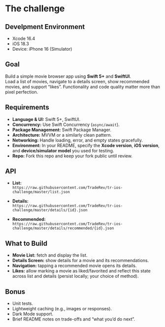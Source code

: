 # The challenge

## Develpment Environment

- Xcode 16.4
- iOS 18.3
- Device: iPhone 16 (Simulator)

## Goal
Build a simple movie browser app using **Swift 5+** and **SwiftUI**.  
Load a list of movies, navigate to a details screen, show recommended movies, and support “likes”.
Functionality and code quality matter more than pixel perfection.

## Requirements
- **Language & UI:** Swift 5+, SwiftUI.
- **Concurrency:** Use Swift Concurrency (`async/await`).
- **Package Management:** Swift Package Manager.
- **Architecture:** MVVM or a similarly clean pattern.
- **Networking:** Handle loading, error, and empty states gracefully.
- **Environment:** In your README, specify the **Xcode version**, **iOS version**, and **device/simulator model** you used for testing.
- **Repo:** Fork this repo and keep your fork public until review.

## API
- **List:**  
  `https://raw.githubusercontent.com/TradeRev/tr-ios-challenge/master/list.json`  

- **Details:**  
  `https://raw.githubusercontent.com/TradeRev/tr-ios-challenge/master/details/{id}.json`  

- **Recommended:**  
  `https://raw.githubusercontent.com/TradeRev/tr-ios-challenge/master/details/recommended/{id}.json`  

## What to Build
- **Movie List:** fetch and display the list.
- **Details Screen:** show details for a movie and its recommendations.
- **Navigation:** tapping a recommended movie opens its details.
- **Likes:** allow marking a movie as liked/favorited and reflect this state across list and details (persist locally; your choice of method).

## Bonus
- Unit tests.
- Lightweight caching (e.g., images or responses).
- Dark Mode support.
- Brief README notes on trade-offs and “what you’d do next”.